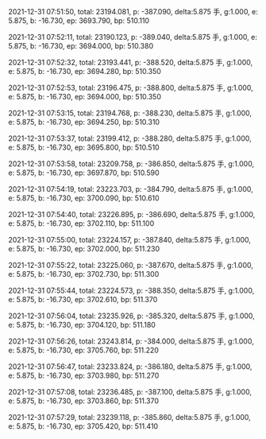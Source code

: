 2021-12-31 07:51:50, total: 23194.081, p: -387.090, delta:5.875 手, g:1.000, e: 5.875, b: -16.730, ep: 3693.790, bp: 510.110

2021-12-31 07:52:11, total: 23190.123, p: -389.040, delta:5.875 手, g:1.000, e: 5.875, b: -16.730, ep: 3694.000, bp: 510.380

2021-12-31 07:52:32, total: 23193.441, p: -388.520, delta:5.875 手, g:1.000, e: 5.875, b: -16.730, ep: 3694.280, bp: 510.350

2021-12-31 07:52:53, total: 23196.475, p: -388.800, delta:5.875 手, g:1.000, e: 5.875, b: -16.730, ep: 3694.000, bp: 510.350

2021-12-31 07:53:15, total: 23194.768, p: -388.230, delta:5.875 手, g:1.000, e: 5.875, b: -16.730, ep: 3694.250, bp: 510.310

2021-12-31 07:53:37, total: 23199.412, p: -388.280, delta:5.875 手, g:1.000, e: 5.875, b: -16.730, ep: 3695.800, bp: 510.510

2021-12-31 07:53:58, total: 23209.758, p: -386.850, delta:5.875 手, g:1.000, e: 5.875, b: -16.730, ep: 3697.870, bp: 510.590

2021-12-31 07:54:19, total: 23223.703, p: -384.790, delta:5.875 手, g:1.000, e: 5.875, b: -16.730, ep: 3700.090, bp: 510.610

2021-12-31 07:54:40, total: 23226.895, p: -386.690, delta:5.875 手, g:1.000, e: 5.875, b: -16.730, ep: 3702.110, bp: 511.100

2021-12-31 07:55:00, total: 23224.157, p: -387.840, delta:5.875 手, g:1.000, e: 5.875, b: -16.730, ep: 3702.000, bp: 511.230

2021-12-31 07:55:22, total: 23225.060, p: -387.670, delta:5.875 手, g:1.000, e: 5.875, b: -16.730, ep: 3702.730, bp: 511.300

2021-12-31 07:55:44, total: 23224.573, p: -388.350, delta:5.875 手, g:1.000, e: 5.875, b: -16.730, ep: 3702.610, bp: 511.370

2021-12-31 07:56:04, total: 23235.926, p: -385.320, delta:5.875 手, g:1.000, e: 5.875, b: -16.730, ep: 3704.120, bp: 511.180

2021-12-31 07:56:26, total: 23243.814, p: -384.000, delta:5.875 手, g:1.000, e: 5.875, b: -16.730, ep: 3705.760, bp: 511.220

2021-12-31 07:56:47, total: 23233.824, p: -386.180, delta:5.875 手, g:1.000, e: 5.875, b: -16.730, ep: 3703.980, bp: 511.270

2021-12-31 07:57:08, total: 23236.485, p: -387.100, delta:5.875 手, g:1.000, e: 5.875, b: -16.730, ep: 3703.860, bp: 511.370

2021-12-31 07:57:29, total: 23239.118, p: -385.860, delta:5.875 手, g:1.000, e: 5.875, b: -16.730, ep: 3705.420, bp: 511.410